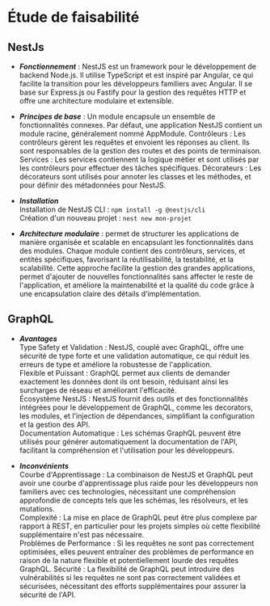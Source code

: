 # Étude de faisabilité

## NestJs

- **_Fonctionnement_** : NestJS est un framework pour le développement de backend Node.js. Il utilise TypeScript et est inspiré par Angular, ce qui facilite la transition pour les développeurs familiers avec Angular. Il se base sur Express.js ou Fastify pour la gestion des requêtes HTTP et offre une architecture modulaire et extensible.

- **_Principes de base_** : Un module encapsule un ensemble de fonctionnalités connexes. Par défaut, une application NestJS contient un module racine, généralement nommé AppModule.
  Contrôleurs : Les contrôleurs gèrent les requêtes et envoient les réponses au client. Ils sont responsables de la gestion des routes et des points de terminaison.
  Services : Les services contiennent la logique métier et sont utilisés par les contrôleurs pour effectuer des tâches spécifiques.
  Décorateurs : Les décorateurs sont utilisés pour annoter les classes et les méthodes, et pour définir des métadonnées pour NestJS.

- **_Installation_**\
  Installation de NestJS CLI : `npm install -g @nestjs/cli`\
  Création d'un nouveau projet : `nest new mon-projet`

- **_Architecture modulaire_** : permet de structurer les applications de manière organisée et scalable en encapsulant les fonctionnalités dans des modules. Chaque module contient des contrôleurs, services, et entités spécifiques, favorisant la réutilisabilité, la testabilité, et la scalabilité. Cette approche facilite la gestion des grandes applications, permet d'ajouter de nouvelles fonctionnalités sans affecter le reste de l'application, et améliore la maintenabilité et la qualité du code grâce à une encapsulation claire des détails d'implémentation.

## GraphQL

- **_Avantages_**\
   Type Safety et Validation : NestJS, couplé avec GraphQL, offre une sécurité de type forte et une validation automatique, ce qui réduit les erreurs de type et améliore la robustesse de l'application.\
   Flexible et Puissant : GraphQL permet aux clients de demander exactement les données dont ils ont besoin, réduisant ainsi les surcharges de réseau et améliorant l'efficacité.\
   Écosystème NestJS : NestJS fournit des outils et des fonctionnalités intégrées pour le développement de GraphQL, comme les decorators, les modules, et l'injection de dépendances, simplifiant la configuration et la gestion des API.\
   Documentation Automatique : Les schémas GraphQL peuvent être utilisés pour générer automatiquement la documentation de l'API, facilitant la compréhension et l'utilisation pour les développeurs.

- **_Inconvénients_**\
   Courbe d'Apprentissage : La combinaison de NestJS et GraphQL peut avoir une courbe d'apprentissage plus raide pour les développeurs non familiers avec ces technologies, nécessitant une compréhension approfondie de concepts tels que les schémas, les résolveurs, et les mutations.\
   Complexité : La mise en place de GraphQL peut être plus complexe par rapport à REST, en particulier pour les projets simples où cette flexibilité supplémentaire n'est pas nécessaire.\
   Problèmes de Performance : Si les requêtes ne sont pas correctement optimisées, elles peuvent entraîner des problèmes de performance en raison de la nature flexible et potentiellement lourde des requêtes GraphQL.
  Sécurité : La flexibilité de GraphQL peut introduire des vulnérabilités si les requêtes ne sont pas correctement validées et sécurisées, nécessitant des efforts supplémentaires pour assurer la sécurité de l'API.
 
